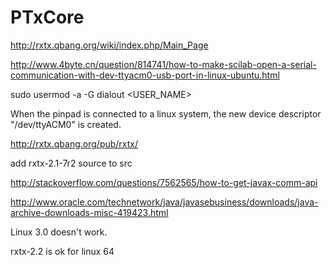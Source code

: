 # PTxCore

http://rxtx.qbang.org/wiki/index.php/Main_Page

http://www.4byte.cn/question/814741/how-to-make-scilab-open-a-serial-communication-with-dev-ttyacm0-usb-port-in-linux-ubuntu.html

sudo usermod -a -G dialout <USER_NAME>

When the pinpad is connected to a linux system, the new device descriptor "/dev/ttyACM0" is created.

http://rxtx.qbang.org/pub/rxtx/

add rxtx-2.1-7r2 source to src

http://stackoverflow.com/questions/7562565/how-to-get-javax-comm-api

http://www.oracle.com/technetwork/java/javasebusiness/downloads/java-archive-downloads-misc-419423.html

Linux 3.0 doesn't work.

rxtx-2.2 is ok for linux 64
